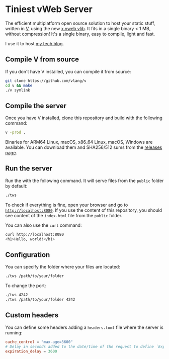 # Tiniest vWeb Server

The efficient multiplatform open source solution to host your static stuff, written in [V](https://vlang.io), using the new [x.vweb vlib](https://github.com/vlang/v/tree/master/vlib/x/vweb). It fits in a single binary < 1 MB, without compression! It's a single binary, easy to compile, light and fast.

I use it to host [my tech blog](https://labs.davlgd.fr).

## Compile V from source

If you don't have V installed, you can compile it from source:

```bash
git clone https://github.com/vlang/v
cd v && make
./v symlink
```

## Compile the server

Once you have V installed, clone this repository and build with the following command:

```bash
v -prod .
```

Binaries for ARM64 Linux, macOS, x86_64 Linux, macOS, Windows are available. You can download them and SHA256/512 sums from the [releases page](https://github.com/davlgd/tws/releases).

## Run the server

Run the with the following command. It will serve files from the `public` folder by default:

```bash
./tws
```

To check if everything is fine, open your browser and go to [`http://localhost:8080`](http://localhost:8080). If you use the content of this repository, you should see content of the `index.html` file from the `public` folder.

You can also use the `curl` command:

```bash
curl http://localhost:8080
<h1>Hello, world!</h1>
```

## Configuration

You can specify the folder where your files are located:

```bash
./tws /path/to/your/folder
```

To change the port:
```bash
./tws 4242
./tws /path/to/your/folder 4242
```
## Custom headers

You can define some headers adding a `headers.toml` file where the server is running:

```toml
cache_control = "max-age=3600"
# Delay in seconds added to the date/time of the request to define `Expires` header
expiration_delay = 3600
```
